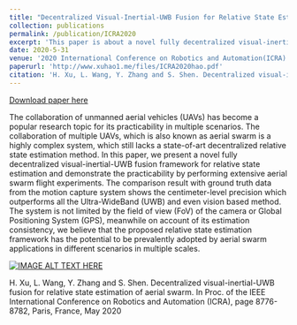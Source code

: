 ```yaml
---
title: "Decentralized Visual-Inertial-UWB Fusion for Relative State Estimation of Aerial Swarm"
collection: publications
permalink: /publication/ICRA2020
excerpt: 'This paper is about a novel fully decentralized visual-inertial-UWB fusion framework for relative state estimation and demonstrate the practicability by performing extensive aerial swarm flight experiments.'
date: 2020-5-31
venue: '2020 International Conference on Robotics and Automation(ICRA) 2020'
paperurl: 'http://www.xuhao1.me/files/ICRA2020hao.pdf'
citation: 'H. Xu, L. Wang, Y. Zhang and S. Shen. Decentralized visual-inertial-UWB fusion for relative state estimation of aerial swarm. In Proc. of the IEEE International Conference on Robotics and Automation (ICRA), page 8776-8782, Paris, France, May 2020'
---
```


[Download paper here](http://www.xuhao1.me/files/ICRA2020hao.pdf) 

The collaboration of unmanned aerial vehicles (UAVs) has become a popular research topic for its practicability in multiple scenarios. The collaboration of multiple UAVs, which is also known as aerial swarm is a highly complex system, which still lacks a state-of-art decentralized relative state estimation method. In this paper, we present a novel fully decentralized visual-inertial-UWB fusion framework for relative state estimation and demonstrate the practicability by performing extensive aerial swarm flight experiments. The comparison result with ground truth data from the motion capture system shows the centimeter-level precision which outperforms all the Ultra-WideBand (UWB) and even vision based method. The system is not limited by the field of view (FoV) of the camera or Global Positioning System (GPS), meanwhile on account of its estimation consistency, we believe that the proposed relative state estimation framework has the potential to be prevalently adopted by aerial swarm applications in different scenarios in multiple scales.

[![IMAGE ALT TEXT HERE](https://img.youtube.com/vi/81Tm6EQYw1E/0.jpg)](https://www.youtube.com/watch?v=81Tm6EQYw1E&feature=youtu.be)

H. Xu, L. Wang, Y. Zhang and S. Shen. Decentralized visual-inertial-UWB fusion for relative state estimation of aerial swarm. In Proc. of the IEEE International Conference on Robotics and Automation (ICRA), page 8776-8782, Paris, France, May 2020
